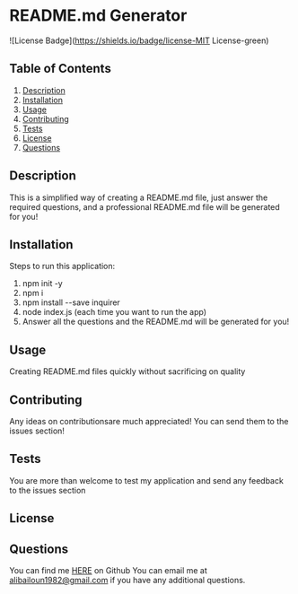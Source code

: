 # README.md Generator
![License Badge](https://shields.io/badge/license-MIT License-green)
## Table of Contents
1. [Description](#description)
2. [Installation](#installation)
3. [Usage](#usage)
4. [Contributing](#contributing)
5. [Tests](#tests)
6. [License](#license)
7. [Questions](#questions)

## Description
This is a simplified way of creating a README.md file, just answer the required questions, and a professional README.md file will be generated for you!
## Installation
Steps to run this application:
1) npm init -y
2) npm i
3) npm install --save inquirer
4) node index.js (each time you want to run the app)
5) Answer all the questions and the README.md will be generated for you!
## Usage
Creating README.md files quickly without sacrificing on quality
## Contributing
Any ideas on contributionsare much appreciated! You can send them to the issues section!
## Tests
You are more than welcome to test  my application and send any feedback to the issues section
## License


## Questions
You can find me [HERE](https://github.com/AliBailoun) on Github
You can email me at alibailoun1982@gmail.com if you have any additional questions.
